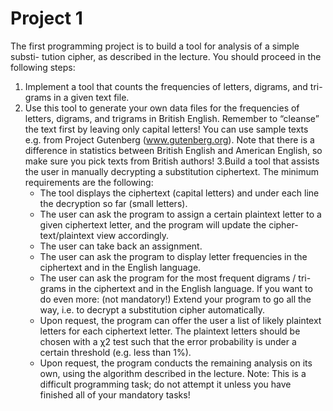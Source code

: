 Project 1
=========
The first programming project is to build a tool for analysis of a simple substi- tution cipher, as described in the lecture. You should proceed in the following steps:

 1. Implement a tool that counts the frequencies of letters, digrams, and tri- grams in a given text file.
 2. Use this tool to generate your own data files for the frequencies of letters, digrams, and trigrams in British English. Remember to “cleanse” the text first by leaving only capital letters! You can use sample texts e.g. from Project Gutenberg (www.gutenberg.org). Note that there is a difference in statistics between British English and American English, so make sure you pick texts from British authors!
 3.Build a tool that assists the user in manually decrypting a substitution ciphertext. The minimum requirements are the following:
	- The tool displays the ciphertext (capital letters) and under each line the decryption so far (small letters).
	- The user can ask the program to assign a certain plaintext letter to a given ciphertext letter, and the program will update the cipher- text/plaintext view accordingly.
	- The user can take back an assignment.
	- The user can ask the program to display letter frequencies in the ciphertext and in the English language.
	- The user can ask the program for the most frequent digrams / tri- grams in the ciphertext and in the English language. If you want to do even more: (not mandatory!) Extend your program to go all the way, i.e. to decrypt a substitution cipher automatically.
	- Upon request, the program can offer the user a list of likely plaintext letters for each ciphertext letter. The plaintext letters should be chosen with a χ2 test such that the error probability is under a certain threshold (e.g. less than 1%).
	- Upon request, the program conducts the remaining analysis on its own, using the algorithm described in the lecture.
	Note: This is a difficult programming task; do not attempt it unless you have finished all of your mandatory tasks!